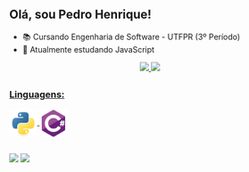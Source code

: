 ## Olá, sou Pedro Henrique!
 - 📚 Cursando Engenharia de Software - UTFPR (3º Período)
 - 🔎 Atualmente estudando JavaScript

<div align="center">
  <a href="https://github.com/phTononFerreira">
  <img height="150em" src="https://github-readme-stats.vercel.app/api?username=phTononFerreira&show_icons=true&theme=great-gatsby&include_all_commits=true&count_private=true"/>
  <img height="150em" src="https://github-readme-stats.vercel.app/api/top-langs/?username=phTononFerreira&layout=compact&langs_count=7&theme=great-gatsby"/>
</div>

 ##
 
 <h3>Linguagens:</h3>
 <div style="display: inline_block">
  <img align="center" alt="Python" height="50" width="50" src="https://raw.githubusercontent.com/devicons/devicon/master/icons/python/python-original.svg">
  <img align="center" alt="Csharp" height="50" width="50" src="https://raw.githubusercontent.com/devicons/devicon/master/icons/csharp/csharp-original.svg">
</div>
 
 ##
 
 <a href = "mailto:pehetofe@gmail.com"><img src="https://img.shields.io/badge/-Gmail-%23333?style=for-the-badge&logo=gmail&logoColor=white" target="_blank"></a>
 <a href = "linkedin.com/in/pedro-henrique-tonon-ferreira-28b97a230"><img src="https://img.shields.io/badge/LinkedIn-0077B5?style=for-the-badge&logo=linkedin&logoColor=white" target="_blank"></a>
